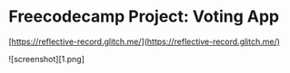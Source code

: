 # Freecodecamp Project: Voting App

[https://reflective-record.glitch.me/](https://reflective-record.glitch.me/)

![screenshot][1.png]
